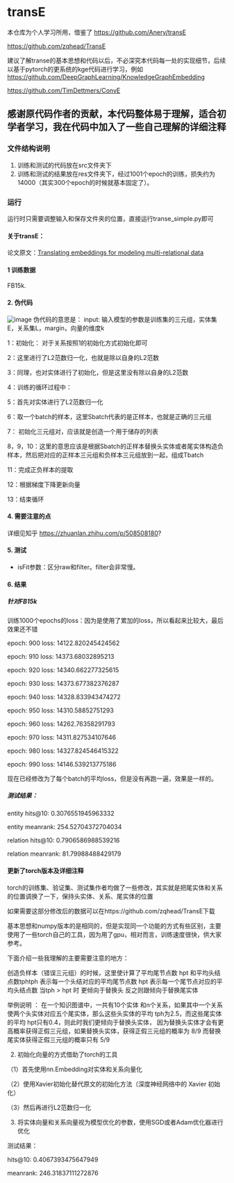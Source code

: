 # transE

本仓库为个人学习所用，借鉴了
https://github.com/Anery/transE

https://github.com/zqhead/TransE

建议了解transe的基本思想和代码以后，不必深究本代码每一处的实现细节，后续以基于pytorch的更系统的kge代码进行学习，例如
https://github.com/DeepGraphLearning/KnowledgeGraphEmbedding

https://github.com/TimDettmers/ConvE

## 感谢原代码作者的贡献，本代码整体易于理解，适合初学者学习，我在代码中加入了一些自己理解的详细注释
	
### 文件结构说明
1. 训练和测试的代码放在src文件夹下
2. 训练和测试的结果放在res文件夹下，经过1001个epoch的训练，损失约为14000（其实300个epoch的时候就基本固定了）。

###  运行
运行时只需要调整输入和保存文件夹的位置，直接运行transe_simple.py即可

#### 关于transE：
论文原文：[Translating embeddings for modeling multi-relational data](http://papers.nips.cc/paper/5071-translating-embeddings-for-modeling-multi-rela)

#### 1 训练数据

FB15k.

#### 2. 伪代码

![image](https://user-images.githubusercontent.com/68625084/166636446-ee7ae1dc-778a-4270-96f6-679868e6d420.png)
伪代码的意思是：
input: 输入模型的参数是训练集的三元组，实体集E，关系集L，margin，向量的维度k

1：初始化： 对于关系按照1的初始化方式初始化即可

2：这里进行了L2范数归一化，也就是除以自身的L2范数

3：同理，也对实体进行了初始化，但是这里没有除以自身的L2范数

4：训练的循环过程中：

5：首先对实体进行了L2范数归一化

6：取一个batch的样本，这里Sbatch代表的是正样本，也就是正确的三元组

7： 初始化三元组对，应该就是创造一个用于储存的列表

8，9，10：这里的意思应该是根据Sbatch的正样本替换头实体或者尾实体构造负样本，然后把对应的正样本三元组和负样本三元组放到一起，组成Tbatch

11：完成正负样本的提取

12：根据梯度下降更新向量

13：结束循环

#### 4. 需要注意的点

详细见知乎 https://zhuanlan.zhihu.com/p/508508180?

 #### 5. 测试
 
- isFit参数：区分raw和filter。filter会非常慢。

#### 6. 结果

##### 针对FB15k

训练1000个epochs的loss：因为是使用了累加的loss，所以看起来比较大，最后效果还不错

epoch: 900  loss: 14122.820245424562

epoch: 910 loss: 14373.68032895213

epoch: 920 loss: 14340.662277325615

epoch: 930 loss: 14373.677382376287

epoch: 940 loss: 14328.833943474272

epoch: 950 loss: 14310.58852751293

epoch: 960 loss: 14262.76358291793

epoch: 970 loss: 14311.827534107646

epoch: 980 loss: 14327.824546415322

epoch: 990 loss: 14146.539213775186

现在已经修改为了每个batch的平均loss，但是没有再跑一遍，效果是一样的。



##### 测试结果：
entity hits@10: 0.3076551945963332

entity meanrank: 254.52704372704034

relation hits@10: 0.7906586988539216

relation meanrank: 81.79988488429179


#### 更新了torch版本及详细注释

torch的训练集、验证集、测试集作者均做了一些修改，其实就是把尾实体和关系的位置调换了一下，保持头实体、关系、尾实体的位置

如果需要这部分修改后的数据可以在https://github.com/zqhead/TransE下载

基本思想和numpy版本的是相同的，但是实现同一个功能的方式有些区别，主要使用了一些torch自己的工具，因为用了gpu，相对而言，训练速度很快，供大家参考。

下面介绍一些我理解的主要需要注意的地方：

创造负样本（错误三元组）的时候，这里使计算了平均尾节点数 hpt 和平均头结点数tphtph 表示每一个头结对应的平均尾节点数 hpt 表示每一个尾节点对应的平均头结点数
当tph > hpt 时 更倾向于替换头 反之则跟倾向于替换尾实体

举例说明 ：
在一个知识图谱中，一共有10个实体 和n个关系，如果其中一个关系使两个头实体对应五个尾实体，那么这些头实体的平均 tph为2.5，而这些尾实体的平均 hpt只有0.4，则此时我们更倾向于替换头实体，
因为替换头实体才会有更高概率获得正假三元组，如果替换头实体，获得正假三元组的概率为 8/9 而替换尾实体获得正假三元组的概率只有 5/9

2. 初始化向量的方式借助了torch的工具

（1）首先使用nn.Embedding对实体和关系向量化

（2）使用Xavier初始化替代原文的初始化方法（深度神经网络中的 Xavier 初始化）

（3）然后再进行L2范数归一化

3. 将实体向量和关系向量视为模型优化的参数，使用SGD或者Adam优化器进行优化



测试结果：

hits@10: 0.4067393475647949

meanrank: 246.31837111272876

